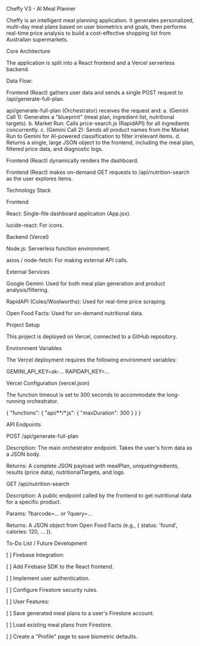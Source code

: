 Cheffy V3 - AI Meal Planner

Cheffy is an intelligent meal planning application. It generates personalized, multi-day meal plans based on user biometrics and goals, then performs real-time price analysis to build a cost-effective shopping list from Australian supermarkets.

Core Architecture

The application is split into a React frontend and a Vercel serverless backend.

Data Flow:

Frontend (React) gathers user data and sends a single POST request to /api/generate-full-plan.

api/generate-full-plan (Orchestrator) receives the request and:
a.  (Gemini Call 1): Generates a "blueprint" (meal plan, ingredient list, nutritional targets).
b.  Market Run: Calls price-search.js (RapidAPI) for all ingredients concurrently.
c.  (Gemini Call 2): Sends all product names from the Market Run to Gemini for AI-powered classification to filter irrelevant items.
d.  Returns a single, large JSON object to the frontend, including the meal plan, filtered price data, and diagnostic logs.

Frontend (React) dynamically renders the dashboard.

Frontend (React) makes on-demand GET requests to /api/nutrition-search as the user explores items.

Technology Stack

Frontend

React: Single-file dashboard application (App.jsx).

lucide-react: For icons.

Backend (Vercel)

Node.js: Serverless function environment.

axios / node-fetch: For making external API calls.

External Services

Google Gemini: Used for both meal plan generation and product analysis/filtering.

RapidAPI (Coles/Woolworths): Used for real-time price scraping.

Open Food Facts: Used for on-demand nutritional data.

Project Setup

This project is deployed on Vercel, connected to a GitHub repository.

Environment Variables

The Vercel deployment requires the following environment variables:

GEMINI_API_KEY=sk-...
RAPIDAPI_KEY=...


Vercel Configuration (vercel.json)

The function timeout is set to 300 seconds to accommodate the long-running orchestrator.

{
  "functions": {
    "api/**/*.js": {
      "maxDuration": 300
    }
  }
}


API Endpoints

POST /api/generate-full-plan

Description: The main orchestrator endpoint. Takes the user's form data as a JSON body.

Returns: A complete JSON payload with mealPlan, uniqueIngredients, results (price data), nutritionalTargets, and logs.

GET /api/nutrition-search

Description: A public endpoint called by the frontend to get nutritional data for a specific product.

Params: ?barcode=... or ?query=...

Returns: A JSON object from Open Food Facts (e.g., { status: 'found', calories: 120, ... }).

To-Do List / Future Development

[ ] Firebase Integration:

[ ] Add Firebase SDK to the React frontend.

[ ] Implement user authentication.

[ ] Configure Firestore security rules.

[ ] User Features:

[ ] Save generated meal plans to a user's Firestore account.

[ ] Load existing meal plans from Firestore.

[ ] Create a "Profile" page to save biometric defaults.